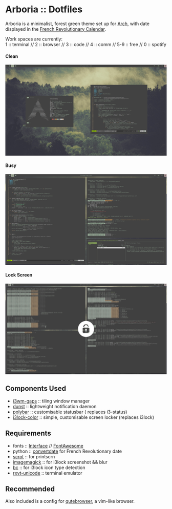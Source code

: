 # Arboria :: Dotfiles

Arboria is a minimalist, forest green theme set up for
[Arch](https://www.archlinux.org/), with date displayed in the
[French Revolutionary Calendar](https://en.wikipedia.org/wiki/French_Republican_Calendar).

Work spaces are currently:  
1 :: terminal // 2 :: browser // 3 :: code // 4 :: comm // 5-9 :: free //
0 :: spotify

#### Clean
![arboria clean](screenshots/clean.jpg)

#### Busy
![arboria busy](screenshots/busy.jpg)

#### Lock Screen
![arboria i3lock](screenshots/i3lock.jpg)

## Components Used

 - [i3wm-gaps](https://github.com/Airblader/i3) :: tiling window manager
 - [dunst](https://github.com/dunst-project/dunst) :: lightweight notification
   daemon
 - [polybar](https://github.com/jaagr/polybar) :: customisable statusbar (
   replaces i3-status)
 - [i3lock-color](https://github.com/chrjguill/i3lock-color) :: simple,
   customisable screen locker (replaces i3lock)

##  Requirements

 - fonts :: [Interface](https://rsms.me/interface/) // [FontAwesome](http://fontawesome.io/)
 - python :: [convertdate](https://pypi.python.org/pypi/convertdate/) for French
   Revolutionary date
 - [scrot](https://www.archlinux.org/packages/community/i686/scrot/) :: for
   printscrn
 - [imagemagick](https://www.imagemagick.org/script/index.php) :: for i3lock
   screenshot && blur
 - [bc](https://www.gnu.org/software/bc/) :: for i3lock icon type detection
 - [rxvt-unicode](https://www.archlinux.org/packages/community/x86_64/rxvt-unicode/)
   :: terminal emulator

## Recommended

Also included is a config for [qutebrowser](https://www.qutebrowser.org/), a
vim-like browser.
